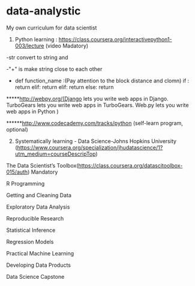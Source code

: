 # data-analystic
My own curriculum for data scientist

1) Python learning :
https://class.coursera.org/interactivepython1-003/lecture  (video Madatory)
          
 -str convert to string and 
 
 -"+" is make string close to each other
 - def function_name :(Pay attention to the block distance and clomn)
      if :
         return
      elif:
         return
      elif:
         return
      else:
         return 

*****http://webpy.org/(Django lets you write web apps in Django. TurboGears lets you write web apps in TurboGears. Web.py lets you write web apps in Python )

******http://www.codecademy.com/tracks/python  (self-learn program, optional)

2) Systematically learning - Data Science-Johns Hopkins University
(https://www.coursera.org/specialization/jhudatascience/1?utm_medium=courseDescripTop)

The Data Scientist’s Toolbox(https://class.coursera.org/datascitoolbox-015/auth) Mandatory

R Programming

Getting and Cleaning Data

Exploratory Data Analysis

Reproducible Research

Statistical Inference

Regression Models

Practical Machine Learning

Developing Data Products

Data Science Capstone
